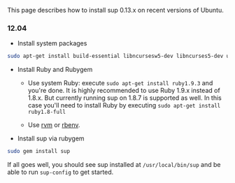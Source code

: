 This page describes how to install sup 0.13.x on recent versions of Ubuntu.

### 12.04

* Install system packages

```bash
sudo apt-get install build-essential libncursesw5-dev libncurses5-dev uuid-dev
```

* Install Ruby and Rubygem

  - Use system Ruby: execute `sudo apt-get install ruby1.9.3` and you're done.
    It is highly recommended to use Ruby 1.9.x instead of 1.8.x.
    But currently running sup on 1.8.7 is supported as well.
    In this case you'll need to install Ruby by executing `sudo apt-get install ruby1.8-full`

  - Use [rvm] or [rbenv].

* Install sup via rubygem

```bash
sudo gem install sup
```

If all goes well, you should see sup installed at `/usr/local/bin/sup` and be able to run `sup-config` to get started.

[rvm]: http://rvm.io/
[rbenv]: http://github.com/sstephenson/rbenv